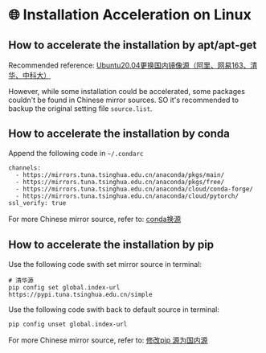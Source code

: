 # 🌐 Installation Acceleration on Linux

## How to accelerate the installation by apt/apt-get

Recommended reference: [Ubuntu20.04更换国内镜像源（阿里、网易163、清华、中科大）](https://midoq.github.io/2022/05/30/Ubuntu20-04%E6%9B%B4%E6%8D%A2%E5%9B%BD%E5%86%85%E9%95%9C%E5%83%8F%E6%BA%90/)

However, while some installation could be accelerated, some packages couldn't be found in Chinese mirror sources. SO it's recommended to backup the original setting file `source.list`.

## How to accelerate the installation by conda

Append the following code in `~/.condarc`

```
channels:
  - https://mirrors.tuna.tsinghua.edu.cn/anaconda/pkgs/main/
  - https://mirrors.tuna.tsinghua.edu.cn/anaconda/pkgs/free/
  - https://mirrors.tuna.tsinghua.edu.cn/anaconda/cloud/conda-forge/
  - https://mirrors.tuna.tsinghua.edu.cn/anaconda/cloud/pytorch/
ssl_verify: true
```

For more Chinese mirror source, refer to: [conda换源](https://zhuanlan.zhihu.com/p/87123943)

## How to accelerate the installation by pip

Use the following code swith set mirror source in terminal:

```
# 清华源
pip config set global.index-url https://pypi.tuna.tsinghua.edu.cn/simple
```

Use the following code swith back to default source in terminal:

```
pip config unset global.index-url
```

For more Chinese mirror source, refer to: [修改pip 源为国内源](https://juejin.cn/post/7141566114412101662)
